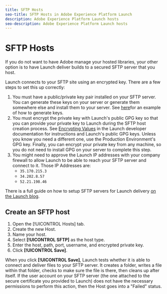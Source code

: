 ```yaml
---
title: SFTP Hosts
seo-title: SFTP Hosts in Adobe Experience Platform Launch
description: Adobe Experience Platform Launch hosts
seo-description: Adobe Experience Platform Launch hosts
---
```


# SFTP Hosts

If you do not want to have Adobe manage your hosted libraries, your other option is to have Launch deliver builds to a secured SFTP server that you host.

Launch connects to your SFTP site using an encrypted key. There are a few steps to set this up correctly:

1. You must have a public/private key pair installed on your SFTP server.  You can generate these keys on your server or generate them somewhere else and install them to your server.  See [here](https://help.github.com/articles/generating-a-new-ssh-key-and-adding-it-to-the-ssh-agent/#generating-a-new-ssh-key)for an example of how to generate keys.
1. You must encrypt the private key with Launch's public GPG key so that you can provide your private key to Launch during the SFTP host creation process.  See [Encrypting Values](https://developer.adobelaunch.com/api/guides/encrypting_values/) in the Launch developer documentation for instructions and Launch's public GPG keys.  Unless you know you need a different one, use the Production Environment's GPG key.  Finally, you can encrypt your private key from any  machine, so you do not need to install GPG on your server to complete this step.
1. You might need to approve the Launch IP addresses with your company firewall to allow Launch to be able to reach your SFTP server and connect to it.  Those IP Addresses are:
   * `35.170.215.3`
   * `34.202.8.57`
   * `52.21.198.46`

There is a full guide on how to setup SFTP servers for Launch delivery [on the Launch blog](https://medium.com/launch-by-adobe/configuring-an-sftp-server-for-use-with-adobe-launch-bc626027e5a6).

## Create an SFTP host

1. Open the [!UICONTROL Hosts] tab.
1. Create the new Host.
1. Name your host.
1. Select **[!UICONTROL SFTP]** as the host type.
1. Enter the host, path, port, username, and encrypted private key.
1. Click **[!UICONTROL Save]**.

When you click **[!UICONTROL Save]**, Launch tests whether it is able to connect and deliver files to your SFTP server. It creates a folder, writes a file within that folder, checks to make sure the file is there, then cleans up after itself. If the user account on your SFTP server (the one attached to the secure certificate you provided to Launch) does not have the necessary permissions to perform this action, then the Host goes into a "Failed" status.
